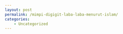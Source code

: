 ```yaml
---
layout: post
permalink: /mimpi-digigit-laba-laba-menurut-islam/
categories:
    - Uncategorized
---
```


